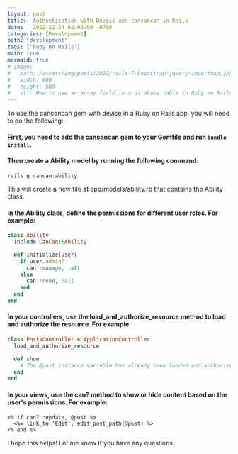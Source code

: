 ```yaml
---
layout: post
title:  Authentication with Devise and cancancan in Rails
date:   2022-12-24 02:00:00 -0700
categories: [Development]
path: "development"
tags: ["Ruby on Rails"]
math: true
mermaid: true
# image:
#   path: /assets/img/posts/2022/rails-7-bootstrap-jquery-importmap.jpg
#   width: 800
#   height: 500
#   alt: How to use an array field in a database table in Ruby on Rails
---
```


To use the cancancan gem with devise in a Ruby on Rails app, you will need to do the following:

#### First, you need to add the cancancan gem to your Gemfile and run ```bundle install```.

#### Then create a Ability model by running the following command:

```terminal
rails g cancan:ability
```
This will create a new file at app/models/ability.rb that contains the Ability class.

#### In the Ability class, define the permissions for different user roles. For example:

```ruby
class Ability
  include CanCan::Ability

  def initialize(user)
    if user.admin?
      can :manage, :all
    else
      can :read, :all
    end
  end
end
```

#### In your controllers, use the load_and_authorize_resource method to load and authorize the resource. For example:
```ruby
class PostsController < ApplicationController
  load_and_authorize_resource

  def show
    # The @post instance variable has already been loaded and authorized
  end
end
```

#### In your views, use the can? method to show or hide content based on the user's permissions. For example:
```erb
<% if can? :update, @post %>
  <%= link_to 'Edit', edit_post_path(@post) %>
<% end %>
```

I hope this helps! Let me know if you have any questions.

<br />